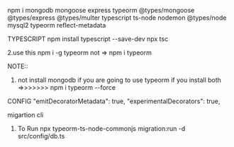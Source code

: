 npm i mongodb mongoose express typeorm @types/mongoose @types/express @types/multer typescript ts-node nodemon @types/node mysql2 typeorm reflect-metadata

TYPESCRIPT 
npm install typescript --save-dev
npx tsc

2.use this
npm i -g typeorm not => npm i typeorm

NOTE::
1. not install mongodb if you are going to use typeorm
if you install both =>>>>>>>     npm i typeorm --force



CONFIG
"emitDecoratorMetadata": true,
"experimentalDecorators": true,



migartion cli
1. To Run 
npx typeorm-ts-node-commonjs migration:run -d src/config/db.ts
